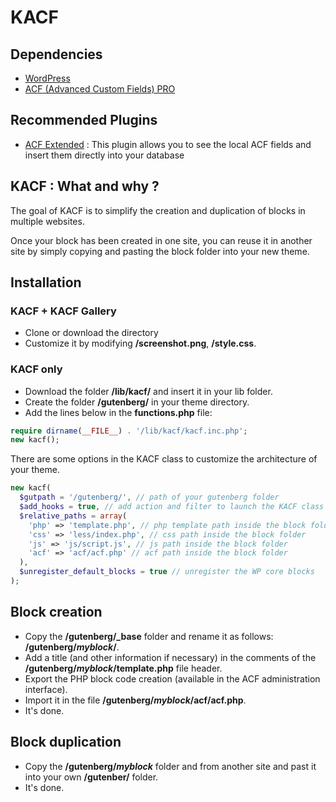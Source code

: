 # KACF

## Dependencies

-   [WordPress](https://wordpress.org/)
-   [ACF (Advanced Custom Fields) PRO](https://www.advancedcustomfields.com/)

## Recommended Plugins

-   [ACF Extended](https://www.acf-extended.com/) : This plugin allows you to see the local ACF fields and insert them directly into your database

## KACF : What and why ?

The goal of KACF is to simplify the creation and duplication of blocks in multiple websites.

Once your block has been created in one site, you can reuse it in another site by simply copying and pasting the block folder into your new theme.

## Installation

### KACF + KACF Gallery

-   Clone or download the directory
-   Customize it by modifying **/screenshot.png**, **/style.css**.

### KACF only

-   Download the folder **/lib/kacf/** and insert it in your lib folder.
-   Create the folder **/gutenberg/** in your theme directory.
-   Add the lines below in the **functions.php** file:

```php
require dirname(__FILE__) . '/lib/kacf/kacf.inc.php';
new kacf();
```

There are some options in the KACF class to customize the architecture of your theme.

```php
new kacf(
  $gutpath = '/gutenberg/', // path of your gutenberg folder
  $add_hooks = true, // add action and filter to launch the KACF class
  $relative_paths = array(
    'php' => 'template.php', // php template path inside the block folder
    'css' => 'less/index.php', // css path inside the block folder
    'js' => 'js/script.js', // js path inside the block folder
    'acf' => 'acf/acf.php' // acf path inside the block folder
  ),
  $unregister_default_blocks = true // unregister the WP core blocks
);
```

## Block creation

-   Copy the **/gutenberg/\_base** folder and rename it as follows: **/gutenberg/_myblock_/**.
-   Add a title (and other information if necessary) in the comments of the **/gutenberg/_myblock_/template.php** file header.
-   Export the PHP block code creation (available in the ACF administration interface).
-   Import it in the file **/gutenberg/_myblock_/acf/acf.php**.
-   It's done.

## Block duplication

-   Copy the **/gutenberg/_myblock_** folder and from another site and past it into your own **/gutenber/** folder.
-   It's done.
